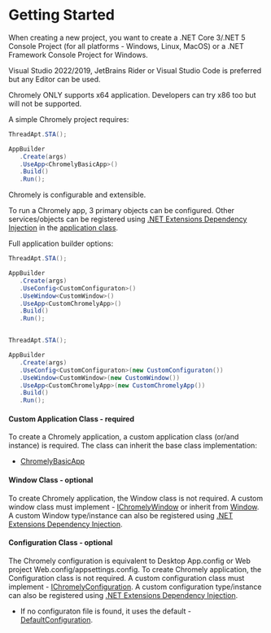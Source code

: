
# Getting Started

When creating a new project, you want to create a .NET Core 3/.NET 5 Console Project (for all platforms - Windows, Linux, MacOS) or a .NET Framework Console Project for Windows. 

Visual Studio 2022/2019, JetBrains Rider or Visual Studio Code is preferred but any Editor can be used.

Chromely ONLY supports x64 application. Developers can try x86 too but will not be supported.

A simple Chromely project requires:

````csharp
ThreadApt.STA();

AppBuilder
   .Create(args)
   .UseApp<ChromelyBasicApp>()
   .Build()
   .Run();
````

Chromely is configurable and extensible. 

To run a Chromely app, 3 primary objects can be configured. Other services/objects can be registered using [.NET Extensions Dependency Injection](https://www.nuget.org/packages/Microsoft.Extensions.DependencyInjection/) in the [application class](https://github.com/chromelyapps/demo-projects/blob/53ccbdd22eac818ebf96df594f6fc81369965772/regular-chromely/CrossPlatDemo/Program.cs#L40).

Full application builder options:

````csharp
ThreadApt.STA();

AppBuilder
   .Create(args)
   .UseConfig<CustomConfiguraton>()
   .UseWindow<CustomWindow>()
   .UseApp<CustomChromelyApp>()
   .Build()
   .Run();

````

````csharp

ThreadApt.STA();

AppBuilder
   .Create(args)
   .UseConfig<CustomConfiguraton>(new CustomConfiguraton())
   .UseWindow<CustomWindow>(new CustomWindow())
   .UseApp<CustomChromelyApp>(new CustomChromelyApp())
   .Build()
   .Run();

````

#### Custom Application Class - required

To create a Chromely application, a custom application class (or/and instance) is required. The class can inherit the base class implementation:
- [ChromelyBasicApp](https://github.com/chromelyapps/Chromely/blob/master/src/Chromely/ChromelyBasicApp.cs) 

#### Window Class - optional

To create Chromely application, the Window class is not required. A custom window class must implement - [IChromelyWindow](https://github.com/chromelyapps/Chromely/blob/master/src/Chromely.Core/Host/IChromelyWindow.cs) or inherit from [Window](https://github.com/chromelyapps/Chromely/blob/master/src/Chromely/Window.cs). A custom Window type/instance can also be registered using [.NET Extensions Dependency Injection](https://www.nuget.org/packages/Microsoft.Extensions.DependencyInjection/).

#### Configuration Class - optional

The Chromely configuration is equivalent to Desktop App.config or Web project Web.config/appsettings.config. To create Chromely application, the Configuration class is not required. A custom configuration class must implement - [IChromelyConfiguration](https://github.com/chromelyapps/Chromely/blob/master/src/Chromely.Core/Configuration/IChromelyConfiguration.cs).  A custom configuration type/instance can also be registered using [.NET Extensions Dependency Injection](https://www.nuget.org/packages/Microsoft.Extensions.DependencyInjection/).

- If no configuraton file is found, it uses the default - [DefaultConfiguration](https://github.com/chromelyapps/Chromely/blob/master/src/Chromely.Core/Configuration/DefaultConfiguration.cs).
